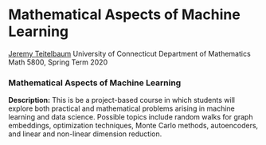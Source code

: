 # Mathematical Aspects of Machine Learning


[Jeremy Teitelbaum](http://jeremy9959.net)
University of Connecticut
Department of Mathematics
Math 5800, Spring Term 2020


### Mathematical Aspects of Machine Learning
 
**Description:**  This is be a project-based course in which students will explore both practical and mathematical problems arising in machine learning and data science.  Possible topics include random walks for graph embeddings, optimization techniques, Monte Carlo methods, autoencoders, and linear and non-linear dimension reduction.
